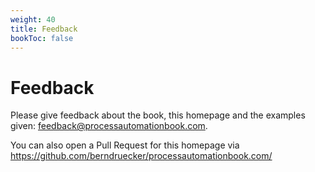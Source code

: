 ```yaml
---
weight: 40
title: Feedback
bookToc: false
---
```


# Feedback

Please give feedback about the book, this homepage and the examples given: feedback@processautomationbook.com.

You can also open a Pull Request for this homepage via https://github.com/berndruecker/processautomationbook.com/